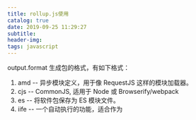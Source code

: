 ```yaml
---
title: rollup.js使用
catalog: true
date: 2019-09-25 11:29:27
subtitle:
header-img:
tags: javascript
---
```


output.format 生成包的格式，有如下格式：

1. amd -- 异步模块定义，用于像 RequestJS 这样的模块加载器。
2. cjs -- CommonJS, 适用于 Node 或 Browserify/webpack
3. es -- 将软件包保存为 ES 模块文件。
4. iife -- 一个自动执行的功能，适合作为 <script>标签这样的。
5. umd -- 通用模块定义，以 amd, cjs, 和 iife 为一体。
